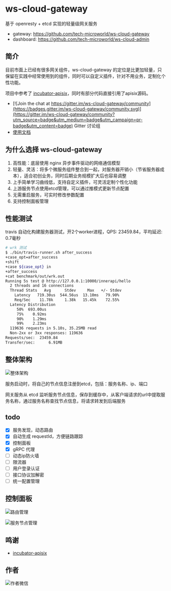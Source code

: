 # ws-cloud-gateway

基于 openresty + etcd 实现的轻量级网关服务

- gateway: <https://github.com/tech-microworld/ws-cloud-gateway>
- dashboard: <https://github.com/tech-microworld/ws-cloud-admin>

## 简介

目前市面上已经有很多网关组件，ws-cloud-gateway 的定位是比更加轻量，只保留在实践中经常使用到的组件，同时可以自定义插件，针对不用业务，定制化个性功能。

项目中参考了 [incubator-apisix](https://github.com/apache/incubator-apisix)，同时有部分代码直接引用了apisix源码。

- [![Join the chat at https://gitter.im/ws-cloud-gateway/community](https://badges.gitter.im/ws-cloud-gateway/community.svg)](https://gitter.im/ws-cloud-gateway/community?utm_source=badge&utm_medium=badge&utm_campaign=pr-badge&utm_content=badge) Gitter 讨论组
- [使用文档](https://tech-microworld.github.io/ws-cloud/gateway/)

## 为什么选择 ws-cloud-gateway

1. 高性能：底层使用 nginx 异步事件驱动的网络通信模型
2. 轻量、灵活：将多个微服务组件整合到一起，对服务器开销小（节省服务器成本），适合初创业务，同时后期业务规模扩大后也容易调整
3. 上手简单学习曲线低，支持自定义插件，可灵活定制个性化功能
4. 上游服务节点使用etcd管理，可以通过推模式更新节点配置
5. 无需重启服务，可实时修改参数配置
6. 支持控制面板管理

## 性能测试

travis 自动化构建服务器测试，开2个worker进程，QPS: 23459.84，平均延迟: 0.7毫秒

```bash
# wrk 测试
$ ./bin/travis-runner.sh after_success
+case_opt=after_success
+shift
+case ${case_opt} in
+after_success
+cat benchmark/out/wrk.out
Running 5s test @ http://127.0.0.1:10000/innerapi/hello
  2 threads and 16 connections
  Thread Stats   Avg      Stdev     Max   +/- Stdev
    Latency   719.30us  544.56us  13.10ms   79.90%
    Req/Sec    11.78k     1.38k   15.45k    72.55%
  Latency Distribution
     50%  693.00us
     75%    0.92ms
     90%    1.29ms
     99%    2.23ms
  119636 requests in 5.10s, 35.25MB read
  Non-2xx or 3xx responses: 119636
Requests/sec:  23459.84
Transfer/sec:      6.91MB
```


## 整体架构

![整体架构](./doc/img/resty-gateway.jpg)

服务启动时，将自己的节点信息注册到etcd，包括：服务名称、ip、端口

网关服务从 etcd 监听服务节点信息，保存到缓存中，从客户端请求的url中提取服务名称，通过服务名称查找节点信息，将请求转发到后端服务


## todo

- [x] 服务发现，动态路由
- [x] 自动生成 requestId，方便链路跟踪
- [x] 控制面板
- [x] gRPC 代理
- [ ] 动态ip防火墙
- [ ] 限流器
- [ ] 用户登录认证
- [ ] 接口协议加解密
- [ ] 统一配置管理

## 控制面板

![路由管理](./doc/img/routes.jpg)

![服务节点管理](./doc/img/services.jpg)

## 鸣谢

- [incubator-apisix](https://github.com/apache/incubator-apisix)

## 作者

![作者微信](./doc/img/author-wechat.jpeg)

